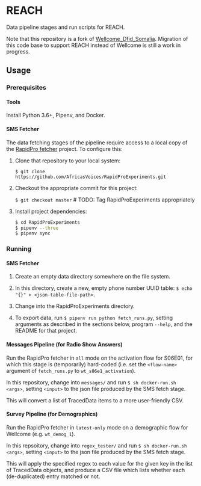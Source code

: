 # REACH
Data pipeline stages and run scripts for REACH.

Note that this repository is a fork of 
[Wellcome_Dfid_Somalia](https://github.com/AfricasVoices/Wellcome_Dfid_Somalia). 
Migration of this code base to support REACH instead of Wellcome is still a work in progress.

## Usage
### Prerequisites
#### Tools
Install Python 3.6+, Pipenv, and Docker.

#### SMS Fetcher
The data fetching stages of the pipeline require access to a local copy of the 
[RapidPro fetcher](https://github.com/AfricasVoices/RapidProExperiments) project.
To configure this:
 
1. Clone that repository to your local system:

   `$ git clone https://github.com/AfricasVoices/RapidProExperiments.git`
   
1. Checkout the appropriate commit for this project:

   `$ git checkout master`  # TODO: Tag RapidProExperiments appropriately
   
1. Install project dependencies:
   ```bash
   $ cd RapidProExperiments
   $ pipenv --three
   $ pipenv sync
   ```

### Running
#### SMS Fetcher
1. Create an empty data directory somewhere on the file system.

1. In this directory, create a new, empty phone number UUID table: `$ echo "{}" > <json-table-file-path>`.

1. Change into the RapidProExperiments directory.

1. To export data, run `$ pipenv run python fetch_runs.py`, setting arguments as described in the sections below,
   program `--help`, and the README for that project.
   
#### Messages Pipeline (for Radio Show Answers)
Run the RapidPro fetcher in `all` mode on the activation flow for S06E01, for which this stage is (temporarily) hard-coded
(i.e. set the `<flow-name>` argument of `fetch_runs.py` to `wt_s06e1_activation`).

In this repository, change into `messages/` and run `$ sh docker-run.sh <args>`, setting `<input>` to the json 
file produced by the SMS fetch stage.

This will convert a list of TracedData items to a more user-friendly CSV.

#### Survey Pipeline (for Demographics)
Run the RapidPro fetcher in `latest-only` mode on a demographic flow for Wellcome (e.g. `wt_demog_1`).

In this repsoitory, change into `regex_tester/` and run `$ sh docker-run.sh <args>`, setting `<input>` to the json
file produced by the SMS fetch stage.

This will apply the specified regex to each value for the given key in the list of TracedData objects, 
and produce a CSV file which lists whether each (de-duplicated) entry matched or not.


